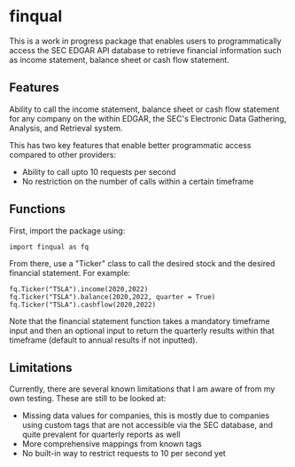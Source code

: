 # finqual

This is a work in progress package that enables users to programmatically access the SEC EDGAR API database to retrieve financial information such as income statement, balance sheet or cash flow statement.

## Features
Ability to call the income statement, balance sheet or cash flow statement for any company on the within EDGAR, the SEC's Electronic Data Gathering, Analysis, and Retrieval system.

This has two key features that enable better programmatic access compared to other providers:
- Ability to call upto 10 requests per second
- No restriction on the number of calls within a certain timeframe

## Functions
First, import the package using:
```
import finqual as fq
```
From there, use a "Ticker" class to call the desired stock and the desired financial statement. For example:
```
fq.Ticker("TSLA").income(2020,2022)
fq.Ticker("TSLA").balance(2020,2022, quarter = True)
fq.Ticker("TSLA").cashflow(2020,2022)
```

Note that the financial statement function takes a mandatory timeframe input and then an optional input to return the quarterly results within that timeframe (default to annual results if not inputted).

## Limitations
Currently, there are several known limitations that I am aware of from my own testing. These are still to be looked at:

- Missing data values for companies, this is mostly due to companies using custom tags that are not accessible via the SEC database, and quite prevalent for quarterly reports as well
- More comprehensive mappings from known tags 
- No built-in way to restrict requests to 10 per second yet
